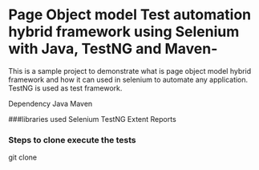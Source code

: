 # Page Object model Test automation hybrid framework using Selenium with Java, TestNG and Maven-
This is a sample project to demonstrate what is page object model hybrid framework and how it can used in selenium to automate any application.
TestNG is used as test framework.

Dependency
Java
Maven

###libraries used
Selenium
TestNG
Extent Reports

### Steps to clone execute the tests

git clone 
```

```
